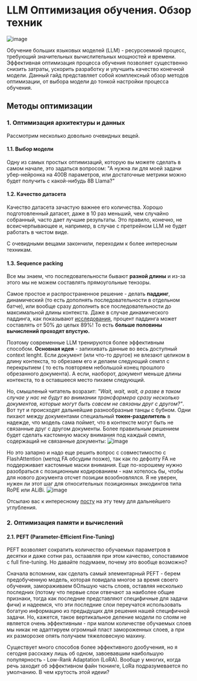 # LLM Оптимизация обучения. Обзор техник

![image](https://github.com/user-attachments/assets/4e3886a2-f8c7-4a74-919a-96276f9ef4b3)


Обучение больших языковых моделей (LLM) - ресурсоемкий процесс, требующий значительных вычислительных мощностей и времени. Эффективная оптимизация процесса обучения позволяет существенно снизить затраты, ускорить разработку и улучшить качество конечной модели. Данный гайд представляет собой комплексный обзор методов оптимизации, от выбора модели до тонкой настройки процесса обучения.

## Методы оптимизации
### 1. Оптимизация архитектуры и данных
Рассмотрим несколько довольно очевидных вещей.
#### 1.1. Выбор модели
Одну из самых простых оптимизаций, которую вы можете сделать в самом начале, это задаться вопросом: "А нужна ли для моей задачи убер-нейронка на 400B параметров, или достаточные метрики можно будет получить с какой-нибудь 8B Llama?" 
#### 1.2. Качество датасета
Качество датасета зачастую важнее его количества. Хорошо подготовленный датасет, даже в 10 раз меньший, чем случайно собранный, часто дает лучшие результаты. Это правило, конечно, не всеисчерпывающее и, например, в случае с претрейном LLM не будет работать в чистом виде.

С очевидными вещами закончили, переходим к более интересным техникам.
#### 1.3. Sequence packing
Все мы знаем, что последовательности бывают **разной длины** и из-за этого мы не можем составлять прямоугольные тензоры. 

Самое простое и распространенное решение - делать **паддинг**, динамический (то есть дополнять последовательности в отдельном батче), или вообще сразу дополнить все последовательности до максимальной длины контекста. Даже в случае динамического паддинга, как показывают [исследования](https://arxiv.org/abs/2107.02027), процент паддинга может составлять от 50% до целых 89%! То есть **больше половины вычислений проходят впустую.** 

Поэтому современные LLM тренируются более эффективным способом. **Основная идея** - запихивать данные во весь доступный context lenght. Если документ (или что-то другое) не влезают целиком в длину контекста, то обрезаем его и делаем следующий семпл с перекрытием ( то есть повторяем небольшой конец прошлого обрезанного документа). А если, наоборот, документ меньше длины контекста, то в оставшееся место пихаем следующий. 

Но, смышленый читатель возразит: *"Wait, wait, wait, а разве в таком случае у нас не будут во внимании трансформера сразу несколько документов, которые могут быть совсем не связаны друг с другом?"*. Вот тут и происходят дальнейшие разнообразные танцы с бубном. Одни пихают между документами специальный **токен-разделитель** в надежде, что модель сама поймет, что в контексте могут быть не связанные друг с другом документы. Более правильным решением будет сделать кастомную маску внимания под каждый семпл, содержащий не связанные документы:
![image](https://github.com/user-attachments/assets/44dc3e8b-0fb3-4a54-b4b8-cbe27f53f035)

Но это запарно и надо еще решить вопрос с совместимостю с FlashAttention (метод FA обсудим позже), так как по дефолту FA не поддерживает кастомные маски внимания. Еще по-хорошему нужно разобраться с позиционным кодированием - нам хотелось бы, чтобы для нового документа отсчет позиции возобновлялся. Я не уверен, нужен ли этот шаг для относительных позиционных энкодингов типа RoPE или ALiBi. 
![image](https://github.com/user-attachments/assets/f8a6869e-eda2-412e-88fa-e89853b94d97)

Отсылаю вас к интересному [посту](https://lweitkamp.github.io/posts/packing/#fn2) на эту тему для дальнейшего углубления.

### 2. Оптимизация памяти и вычислений
#### 2.1. PEFT (Parameter-Efficient Fine-Tuning)
PEFT возволяет сократить количество обучаемых параметров в десятки и даже сотни раз, остаавляя при этом качество, сопоставимое с full fine-tuning. Но давайте подумаем, почему это вообще возможно? 

Сначала вспомним, как сделать самый элементарный PEFT - берем предобученную модель, которая повидала многое за время своего обучения, замораживаем бОльшую часть слоев, оставляя несколько последних (потому что первые слои отвечают за наиболее общие признаки, тогда как последние представляют специфичные для задачи фичи) и надеемся, что эти последние слои переучатся использовать богатую информацию из предыдущих для решения нашей специфичной задачи. Но, кажется, такое вертикальное деление модели по слоям не является очень эффективным - при малом количестве обучаемых слоев мы никак не адаптируем огромный пласт замороженных слоев, а при их разморозке опять получаем тяжеловесную махину. 

Существует много способов более эффективного дообучения, но я сегодня расскажу лишь об одном, завоевавшим наибольшую популярность - Low-Rank Adaptation (LoRA). Вообще у многих, когда речь заходит об эффективном файн тюнинге, LoRa подразумевается по умолчанию. В чем крутость этой идеии?  
